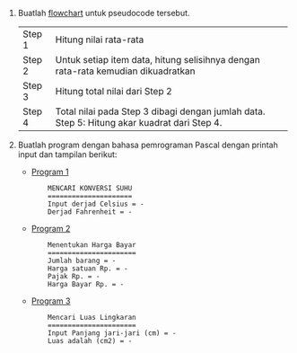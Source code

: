 1. Buatlah [flowchart](/Praktikum/2Praktikum/Modul/1.flowchartSD/flowchartSD.pdf) untuk pseudocode tersebut.

    <table>
        <tr>
            <td>Step 1</td>
            <td>Hitung nilai rata-rata</td>
        </tr>
        <tr>
            <td>Step 2</td>
            <td>Untuk setiap item data, hitung selisihnya dengan rata-rata kemudian dikuadratkan</td>
        </tr>
        <tr>
            <td>Step 3</td>
            <td>Hitung total nilai dari Step 2</td>
        </tr>
        <tr>
            <td>Step 4</td>
            <td>Total nilai pada Step 3 dibagi dengan jumlah data. Step 5: Hitung akar kuadrat dari Step 4.</td>
        </tr>
    </table>


2. Buatlah program dengan bahasa pemrograman Pascal dengan printah input dan tampilan berikut:
    - [Program 1](/Praktikum/2Praktikum/Modul/2.Konversi_Suhu/2.Konversi_Suhu.pas)
        ```
            MENCARI KONVERSI SUHU
            =====================
            Input derjad Celsius = -
            Derjad Fahrenheit = -
        ```
    - [Program 2](/Praktikum/2Praktikum/Modul/3.Menentukan_Harga_Bayar/3.Menentukan_Harga_bayar.pas)
        ```
            Menentukan Harga Bayar
            ======================
            Jumlah barang = -
            Harga satuan Rp. = -
            Pajak Rp. = -
            Harga Bayar Rp. = -
        ```
    - [Program 3](/Praktikum/2Praktikum/Modul/4.Mencari_Luas_Lingkaran/4.Mencari_Luas_Lingkaran.pas)
        ```
            Mencari Luas Lingkaran
            ======================
            Input Panjang jari-jari (cm) = -
            Luas adalah (cm2) = -
        ```
